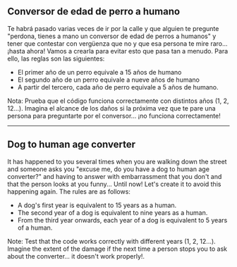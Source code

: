 ## Conversor de edad de perro a humano

Te habrá pasado varias veces de ir por la calle y que alguien te pregunte "perdona, tienes a mano un conversor de edad de perros a humanos" y tener que contestar con vergüenza que no y que esa persona te mire raro... ¡hasta ahora! Vamos a crearla para evitar esto que pasa tan a menudo. Para ello, las reglas son las siguientes:

- El primer año de un perro equivale a 15 años de humano
- El segundo año de un perro equivale a nueve años de humano
- A partir del tercero, cada año de perro equivale a 5 años de humano.

Nota: Prueba que el código funciona correctamente con distintos años (1, 2, 12...). Imagina el alcance de los daños si la próxima vez que te pare una persona para preguntarte por el conversor... ¡no funciona correctamente!

---

## Dog to human age converter

It has happened to you several times when you are walking down the street and someone asks you "excuse me, do you have a dog to human age converter?" and having to answer with embarrassment that you don't and that the person looks at you funny... Until now! Let's create it to avoid this happening again.
The rules are as follows:

- A dog's first year is equivalent to 15 years as a human.
- The second year of a dog is equivalent to nine years as a human.
- From the third year onwards, each year of a dog is equivalent to 5 years of a human.

Note: Test that the code works correctly with different years (1, 2, 12...). Imagine the extent of the damage if the next time a person stops you to ask about the converter... it doesn't work properly!.
